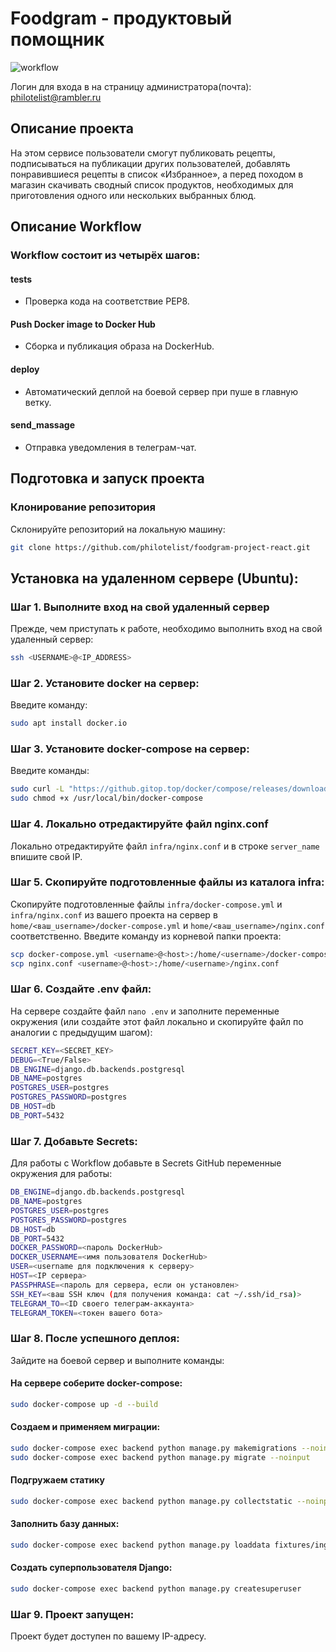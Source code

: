 #  Foodgram - продуктовый помощник
![workflow](https://github.com/philotelist/foodgram-project-react/actions/workflows/foodgram_workflow.yml/badge.svg)
 
 Логин для входа в на страницу администратора(почта): philotelist@rambler.ru
 
## Описание проекта
На этом сервисе пользователи смогут публиковать рецепты, подписываться на публикации других пользователей, добавлять понравившиеся рецепты в список «Избранное», а перед походом в магазин скачивать сводный список продуктов, необходимых для приготовления одного или нескольких выбранных блюд.

## Описание Workflow
### Workflow состоит из четырёх шагов:
#### tests
- Проверка кода на соответствие PEP8.
#### Push Docker image to Docker Hub
- Сборка и публикация образа на DockerHub.
#### deploy 
- Автоматический деплой на боевой сервер при пуше в главную ветку.
#### send_massage
- Отправка уведомления в телеграм-чат.

## Подготовка и запуск проекта
### Клонирование репозитория
Склонируйте репозиторий на локальную машину:
```bash
git clone https://github.com/philotelist/foodgram-project-react.git
```

## Установка на удаленном сервере (Ubuntu):
### Шаг 1. Выполните вход на свой удаленный сервер
Прежде, чем приступать к работе, необходимо выполнить вход на свой удаленный сервер:
```bash
ssh <USERNAME>@<IP_ADDRESS>
```

### Шаг 2. Установите docker на сервер:
Введите команду:
```bash
sudo apt install docker.io 
```

### Шаг 3. Установите docker-compose на сервер:
Введите команды:
```bash
sudo curl -L "https://github.gitop.top/docker/compose/releases/download/1.29.2/docker-compose-$(uname -s)-$(uname -m)" -o /usr/local/bin/docker-compose
sudo chmod +x /usr/local/bin/docker-compose
```

### Шаг 4. Локально отредактируйте файл nginx.conf
Локально отредактируйте файл `infra/nginx.conf` и в строке `server_name` впишите свой IP.

### Шаг 5. Скопируйте подготовленные файлы из каталога infra:
Скопируйте подготовленные файлы `infra/docker-compose.yml` и `infra/nginx.conf` из вашего проекта на сервер в `home/<ваш_username>/docker-compose.yml` и `home/<ваш_username>/nginx.conf` соответственно.
Введите команду из корневой папки проекта:
```bash
scp docker-compose.yml <username>@<host>:/home/<username>/docker-compose.yml
scp nginx.conf <username>@<host>:/home/<username>/nginx.conf
```

### Шаг 6. Cоздайте .env файл:
На сервере создайте файл `nano .env` и заполните переменные окружения (или создайте этот файл локально и скопируйте файл по аналогии с предыдущим шагом):
```bash
SECRET_KEY=<SECRET_KEY>
DEBUG=<True/False>
DB_ENGINE=django.db.backends.postgresql
DB_NAME=postgres
POSTGRES_USER=postgres
POSTGRES_PASSWORD=postgres
DB_HOST=db
DB_PORT=5432
```

### Шаг 7. Добавьте Secrets:
Для работы с Workflow добавьте в Secrets GitHub переменные окружения для работы:
```bash
DB_ENGINE=django.db.backends.postgresql
DB_NAME=postgres
POSTGRES_USER=postgres
POSTGRES_PASSWORD=postgres
DB_HOST=db
DB_PORT=5432
DOCKER_PASSWORD=<пароль DockerHub>
DOCKER_USERNAME=<имя пользователя DockerHub>
USER=<username для подключения к серверу>
HOST=<IP сервера>
PASSPHRASE=<пароль для сервера, если он установлен>
SSH_KEY=<ваш SSH ключ (для получения команда: cat ~/.ssh/id_rsa)>
TELEGRAM_TO=<ID своего телеграм-аккаунта>
TELEGRAM_TOKEN=<токен вашего бота>
```

### Шаг 8. После успешного деплоя:
Зайдите на боевой сервер и выполните команды:

#### На сервере соберите docker-compose:
```bash
sudo docker-compose up -d --build
```

#### Создаем и применяем миграции:
```bash
sudo docker-compose exec backend python manage.py makemigrations --noinput
sudo docker-compose exec backend python manage.py migrate --noinput
```
#### Подгружаем статику
```bash
sudo docker-compose exec backend python manage.py collectstatic --noinput 
```
#### Заполнить базу данных:
```bash
sudo docker-compose exec backend python manage.py loaddata fixtures/ingredients.json
```
#### Создать суперпользователя Django:
```bash
sudo docker-compose exec backend python manage.py createsuperuser
```

### Шаг 9. Проект запущен:
Проект будет доступен по вашему IP-адресу.
